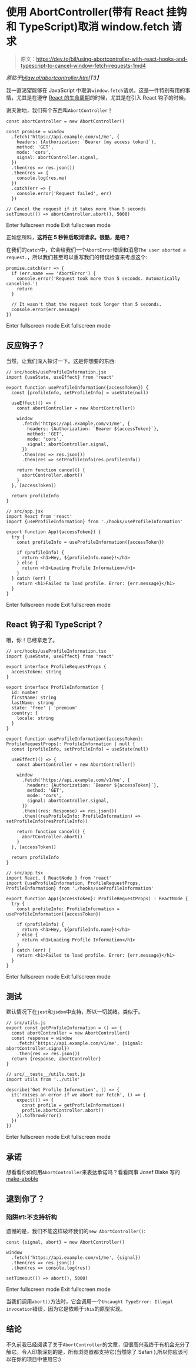 # 使用 AbortController(带有 React 挂钩和 TypeScript)取消 window.fetch 请求

> 原文：<https://dev.to/bil/using-abortcontroller-with-react-hooks-and-typescript-to-cancel-window-fetch-requests-1md4>

*原贴于[bilaw.al/abortcontroller.html](https://bilaw.al/abortcontroller.html)T3】*

我一直渴望能够在 JavaScript 中取消`window.fetch`请求。这是一件特别有用的事情，尤其是在遵守 [React 的生命周期](https://reactjs.org/docs/state-and-lifecycle.html)的时候，尤其是在引入 React 钩子的时候。

谢天谢地，我们有个东西叫`AbortController`！

```
const abortController = new AbortController()

const promise = window
  .fetch('https://api.example.com/v1/me', {
    headers: {Authorization: `Bearer [my access token]`},
    method: 'GET',
    mode: 'cors',
    signal: abortController.signal,
  })
  .then(res => res.json())
  .then(res => {
    console.log(res.me)
  })
  .catch(err => {
    console.error('Request failed', err)
  })

// Cancel the request if it takes more than 5 seconds
setTimeout(() => abortController.abort(), 5000) 
```

Enter fullscreen mode Exit fullscreen mode

正如您所料，**这将在 5 秒钟后取消请求。很酷，是吧？**

在我们的`catch`中，它会给我们一个`AbortError`错误和消息`The user aborted a request.`，所以我们甚至可以重写我们的错误检查来考虑这个:

```
promise.catch(err => {
  if (err.name === 'AbortError') {
    console.error('Request took more than 5 seconds. Automatically cancelled.')
    return
  }

  // It wasn't that the request took longer than 5 seconds.
  console.error(err.message)
}) 
```

Enter fullscreen mode Exit fullscreen mode

## 反应钩子？

当然，让我们深入探讨一下。这是你想要的东西:

```
// src/hooks/useProfileInformation.jsx
import {useState, useEffect} from 'react'

export function useProfileInformation({accessToken}) {
  const [profileInfo, setProfileInfo] = useState(null)

  useEffect(() => {
    const abortController = new AbortController()

    window
      .fetch('https://api.example.com/v1/me', {
        headers: {Authorization: `Bearer ${accessToken}`},
        method: 'GET',
        mode: 'cors',
        signal: abortController.signal,
      })
      .then(res => res.json())
      .then(res => setProfileInfo(res.profileInfo))

    return function cancel() {
      abortController.abort()
    }
  }, [accessToken])

  return profileInfo
}

// src/app.jsx
import React from 'react'
import {useProfileInformation} from './hooks/useProfileInformation'

export function App({accessToken}) {
  try {
    const profileInfo = useProfileInformation({accessToken})

    if (profileInfo) {
      return <h1>Hey, ${profileInfo.name}!</h1>
    } else {
      return <h1>Loading Profile Information</h1>
    }
  } catch (err) {
    return <h1>Failed to load profile. Error: {err.message}</h1>
  }
} 
```

Enter fullscreen mode Exit fullscreen mode

## React 钩子和 TypeScript？

哦，你！已经拿走了。

```
// src/hooks/useProfileInformation.tsx
import {useState, useEffect} from 'react'

export interface ProfileRequestProps {
  accessToken: string
}

export interface ProfileInformation {
  id: number
  firstName: string
  lastName: string
  state: 'free' | 'premium'
  country: {
    locale: string
  }
}

export function useProfileInformation({accessToken}: ProfileRequestProps): ProfileInformation | null {
  const [profileInfo, setProfileInfo] = useState(null)

  useEffect(() => {
    const abortController = new AbortController()

    window
      .fetch('https://api.example.com/v1/me', {
        headers: {Authorization: `Bearer ${accessToken}`},
        method: 'GET',
        mode: 'cors',
        signal: abortController.signal,
      })
      .then((res: Response) => res.json())
      .then((resProfileInfo: ProfileInformation) => setProfileInfo(resProfileInfo))

    return function cancel() {
      abortController.abort()
    }
  }, [accessToken])

  return profileInfo
}

// src/app.tsx
import React, { ReactNode } from 'react'
import {useProfileInformation, ProfileRequestProps, ProfileInformation} from './hooks/useProfileInformation'

export function App({accessToken}: ProfileRequestProps) : ReactNode {
  try {
    const profileInfo: ProfileInformation = useProfileInformation({accessToken})

    if (profileInfo) {
      return <h1>Hey, ${profileInfo.name}!</h1>
    } else {
      return <h1>Loading Profile Information</h1>
    }
  } catch (err) {
    return <h1>Failed to load profile. Error: {err.message}</h1>
  }
} 
```

Enter fullscreen mode Exit fullscreen mode

## 测试

默认情况下在`jest`和`jsdom`中支持，所以一切就绪。类似于。

```
// src/utils.js
export const getProfileInformation = () => {
  const abortController = new AbortController()
  const response = window
    .fetch('https://api.example.com/v1/me', {signal: abortController.signal})
    .then(res => res.json())
  return {response, abortController}
}

// src/__tests__/utils.test.js
import utils from '../utils'

describe('Get Profile Information', () => {
  it('raises an error if we abort our fetch', () => {
    expect(() => {
      const profile = getProfileInformation()
      profile.abortController.abort()
    }).toThrowError()
  })
}) 
```

Enter fullscreen mode Exit fullscreen mode

## 承诺

想看看你如何用`AbortController`来表达承诺吗？看看同事 Josef Blake 写的[make-aboble](https://github.com/jomaxx/make-abortable)

## 逮到你了？

### 陷阱#1:不支持析构

遗憾的是，我们不能这样破坏我们的`new AbortController()`:

```
const {signal, abort} = new AbortController()

window
  .fetch('https://api.example.com/v1/me', {signal})
  .then(res => res.json())
  .then(res => console.log(res))

setTimeout(() => abort(), 5000) 
```

Enter fullscreen mode Exit fullscreen mode

当我们调用`abort()`方法时，它会调用一个`Uncaught TypeError: Illegal invocation`错误，因为它是依赖于`this`的原型实现。

## 结论

不久前我已经阅读了关于`AbortController`的文章，但很高兴我终于有机会充分了解它。令人印象深刻的是，所有浏览器都支持它(当然除了 Safari ),所以你应该可以在你的项目中使用它:)